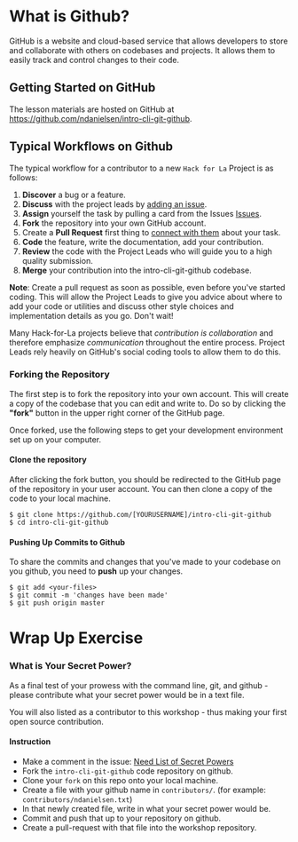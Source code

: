 # What is Github?

 GitHub is a website and cloud-based service that allows developers to store and collaborate with others on codebases and projects. It allows them to easily track and control changes to their code.

## Getting Started on GitHub

The lesson materials are hosted on GitHub at https://github.com/ndanielsen/intro-cli-git-github.


## Typical Workflows on Github

The typical workflow for a contributor to a new `Hack for La` Project is as follows:

1. **Discover** a bug or a feature.
2. **Discuss** with the project leads by [adding an issue](https://github.com/ndanielsen/intro-cli-git-github/issues).
3. **Assign** yourself the task by pulling a card from the Issues [Issues](https://github.com/ndanielsen/intro-cli-git-github/issues).
4. **Fork** the repository into your own GitHub account.
5. Create a **Pull Request** first thing to [connect with them](https://github.com/ndanielsen/intro-cli-git-github/pulls) about your task.
6. **Code** the feature, write the documentation, add your contribution.
7. **Review** the code with the Project Leads who will guide you to a high quality submission.
8. **Merge** your contribution into the intro-cli-git-github codebase.

**Note**: Create a pull request as soon as possible, even before you've started coding. This will allow the Project Leads to give you advice about where to add your code or utilities and discuss other style choices and implementation details as you go. Don't wait!

Many Hack-for-La projects believe that *contribution is collaboration* and therefore emphasize *communication* throughout the entire process. Project Leads rely heavily on GitHub's social coding tools to allow them to do this.

### Forking the Repository

The first step is to fork the repository into your own account. This will create a copy of the codebase that you can edit and write to. Do so by clicking the **"fork"** button in the upper right corner of the GitHub page.

Once forked, use the following steps to get your development environment set up on your computer.

#### Clone the repository

  After clicking the fork button, you should be redirected to the GitHub page of the repository in your user account. You can then clone a copy of the code to your local machine.

  ```
  $ git clone https://github.com/[YOURUSERNAME]/intro-cli-git-github
  $ cd intro-cli-git-github
  ```

#### Pushing Up Commits to Github

  To share the commits and changes that you've made to your codebase on you github, you need to **push** up your changes.

  ```
  $ git add <your-files>
  $ git commit -m 'changes have been made'
  $ git push origin master
  ```

# Wrap Up Exercise

### What is Your Secret Power?

As a final test of your prowess with the command line, git, and github - please contribute what your secret power would be in a text file.

You will also listed as a contributor to this workshop - thus making your first open source contribution.

#### Instruction
- Make a comment in the issue: [Need List of Secret Powers](https://github.com/ndanielsen/intro-cli-git-github/issues/2)
- Fork the `intro-cli-git-github` code repository on github.
- Clone your `fork` on this repo onto your local machine.
- Create a file with your github name in `contributors/`. (for example: `contributors/ndanielsen.txt`)
- In that newly created file, write in what your secret power would be.
- Commit and push that up to your repository on github.
- Create a pull-request with that file into the workshop repository.

